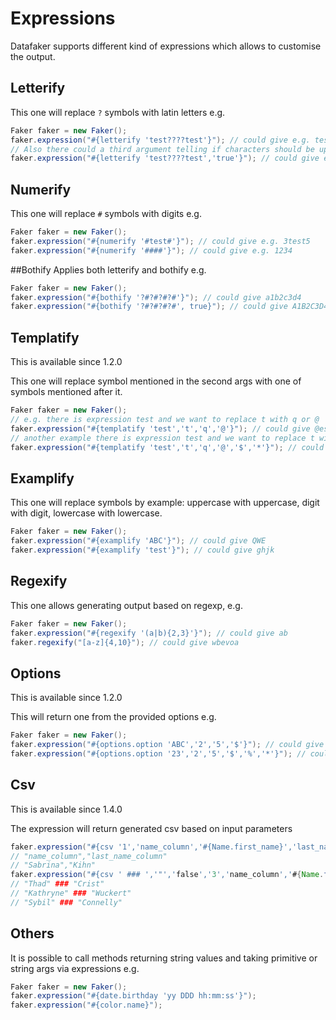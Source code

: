 # Expressions

Datafaker supports different kind of expressions which allows to customise the output. 

## Letterify
This one will replace `?` symbols with latin letters e.g.
```java
Faker faker = new Faker();
faker.expression("#{letterify 'test????test'}"); // could give e.g. testqwastest
// Also there could a third argument telling if characters should be uppercase
faker.expression("#{letterify 'test????test','true'}"); // could give e.g. testSKDLtest
```

## Numerify
This one will replace `#` symbols with digits e.g.
```java
Faker faker = new Faker();
faker.expression("#{numerify '#test#'}"); // could give e.g. 3test5
faker.expression("#{numerify '####'}"); // could give e.g. 1234
```

##Bothify
Applies both letterify and bothify e.g.
```java
Faker faker = new Faker();
faker.expression("#{bothify '?#?#?#?#'}"); // could give a1b2c3d4
faker.expression("#{bothify '?#?#?#?#', true}"); // could give A1B2C3D4
```

## Templatify
This is available since 1.2.0

This one will replace symbol mentioned in the second args with one of symbols mentioned after it.
```java
Faker faker = new Faker();
// e.g. there is expression test and we want to replace t with q or @
faker.expression("#{templatify 'test','t','q','@'}"); // could give @esq
// another example there is expression test and we want to replace t with q or @ or $ or *
faker.expression("#{templatify 'test','t','q','@','$','*'}"); // could give @esq
```

## Examplify
This one will replace symbols by example: uppercase with uppercase, digit with digit, lowercase with lowercase.
```java
Faker faker = new Faker();
faker.expression("#{examplify 'ABC'}"); // could give QWE
faker.expression("#{examplify 'test'}"); // could give ghjk
```

## Regexify
This one allows generating output based on regexp, e.g.
```java
Faker faker = new Faker();
faker.expression("#{regexify '(a|b){2,3}'}"); // could give ab
faker.regexify("[a-z]{4,10}"); // could give wbevoa
```

## Options
This is available since 1.2.0

This will return one from the provided options e.g.
```java
Faker faker = new Faker();
faker.expression("#{options.option 'ABC','2','5','$'}"); // could give $
faker.expression("#{options.option '23','2','5','$','%','*'}"); // could give *
```
## Csv
This is available since 1.4.0

The expression will return generated csv based on input parameters
```java
faker.expression("#{csv '1','name_column','#{Name.first_name}','last_name_column','#{Name.last_name}'}");
// "name_column","last_name_column"
// "Sabrina","Kihn"
faker.expression("#{csv ' ### ','"','false','3','name_column','#{Name.first_name}','last_name_column','#{Name.last_name}'}");
// "Thad" ### "Crist"
// "Kathryne" ### "Wuckert"
// "Sybil" ### "Connelly"
```
## Others
It is possible to call methods returning string values and taking primitive or string args via expressions e.g.
```java
Faker faker = new Faker();
faker.expression("#{date.birthday 'yy DDD hh:mm:ss'}");
faker.expression("#{color.name}");
```
